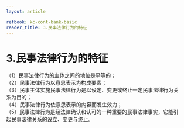 ```yaml
---
layout: article

refbook: kc-cont-bank-basic
reader_title: 3.民事法律行为的特征
---
```


# 3.民事法律行为的特征

（1）民事法律行为的主体之间的地位是平等的；<br />
      （2）民事法律行为以意思表示为构成要素；<br />
      （3）民事主体实施民事法律行为是以设定、变更或终止一定民事法律行为关<br />
      系为目的；<br />
      （4）民事法律行为依意思表示的内容而发生效力；<br />
      （5）民事法律行为是经法律确认和认可的一种重要的民事法律事实，它能引<br />
    起民事法律关系的设立、变更与终止。